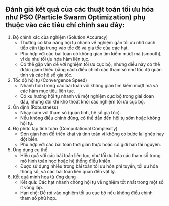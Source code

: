 ## Đánh giá kết quả của các thuật toán tối ưu hóa như PSO (Particle Swarm Optimization) phụ thuộc vào các tiêu chí chính sau đây:

1. Độ chính xác của nghiệm (Solution Accuracy)
   - Thường có khả năng hội tụ nhanh về nghiệm gần tối ưu nhờ cách tiếp cận tập trung vào tốc độ và gia tốc của các hạt.
   - Phù hợp với các bài toán có không gian tìm kiếm mượt mà (smooth), ví dụ như tối ưu hóa hàm liên tục.
   - Có thể gặp vấn đề với nghiệm tối ưu cục bộ, nhưng điều này có thể được giảm thiểu bằng cách điều chỉnh các tham số như tốc độ quán tính và các hệ số gia tốc.
2. Tốc độ hội tụ (Convergence Speed)
   - Nhanh hơn trong các bài toán với không gian tìm kiếm mượt mà và các hàm mục tiêu liên tục.
   - Có xu hướng hội tụ nhanh về một nghiệm cục bộ trong giai đoạn đầu, nhưng đôi khi khó thoát khỏi các nghiệm tối ưu cục bộ.
3. Ổn định (Robustness)
   - Nhạy cảm với tham số (quán tính, hệ số gia tốc).
   - Nếu không điều chỉnh đúng, có thể dẫn đến hội tụ sớm hoặc không hội tụ.
4. Độ phức tạp tính toán (Computational Complexity)
   - Đơn giản hơn để triển khai và tính toán vì không có bước lai ghép hay đột biến.
   - Phù hợp với các bài toán thời gian thực hoặc có giới hạn tài nguyên.
5. Ứng dụng cụ thể
   - Hiệu quả với các bài toán liên tục, như tối ưu hóa các tham số trong mô hình toán học hoặc hệ thống điều khiển.
   - Được sử dụng nhiều trong bài toán tối ưu hóa phi tuyến, tối ưu hóa thông số, và các bài toán liên quan đến vật lý.
6. Kết quả minh họa từ ứng dụng
   - Kết quả: Các hạt nhanh chóng hội tụ về nghiệm tốt nhất trong một số ít vòng lặp.
   - Hạn chế: Dễ rơi vào nghiệm tối ưu cục bộ nếu không điều chỉnh tham số phù hợp.
